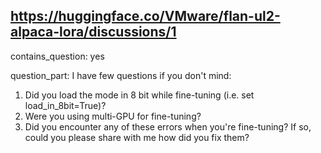 ## https://huggingface.co/VMware/flan-ul2-alpaca-lora/discussions/1

contains_question: yes

question_part: I have few questions if you don't mind:
1) Did you load the mode in 8 bit while fine-tuning (i.e. set load_in_8bit=True)? 
1) Were you using multi-GPU for fine-tuning?
2)  Did you encounter any of these errors when you're fine-tuning? If so, could you please share with me how did you fix them?